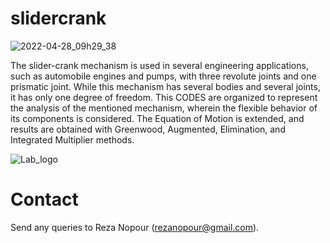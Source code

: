 # slidercrank
![2022-04-28_09h29_38](https://user-images.githubusercontent.com/81474289/165713697-056457c9-4410-47d0-8fc2-ffb69564f7cb.jpg)


The slider-crank mechanism is used in several engineering applications, such as automobile engines and pumps, with three revolute joints and one prismatic joint. While this mechanism has several bodies and several joints, it has only one degree of freedom. This CODES are organized to represent the analysis of the mentioned mechanism, wherein the flexible behavior of its components is considered. The Equation of Motion is extended, and results are obtained with Greenwood, Augmented, Elimination, and Integrated Multiplier methods. 


![Lab_logo](https://user-images.githubusercontent.com/81474289/165713776-0fc29448-8d39-42b9-828c-87db2b632684.jpg)

# Contact
Send any queries to Reza Nopour (rezanopour@gmail.com).
